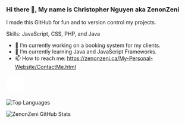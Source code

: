### Hi there 👋, My name is Christopher Nguyen aka ZenonZeni
I made this GitHub for fun and to version control my projects.

Skills: JavaScript, CSS, PHP, and Java 

- 🔭 I’m currently working on a booking system for my clients. 
- 🌱 I’m currently learning Java and JavaScript Frameworks. 
- 📫 How to reach me: https://zenonzeni.ca/My-Personal-Website/ContactMe.html 


[![website](./img/globe-dark.svg)](https://zenonzeni.ca#gh-dark-mode-only)

![Top Languages](https://github-readme-stats.vercel.app/api/top-langs/?username=ZenonZeni&show_icons=true&theme=radical)

![ZenonZeni GitHub Stats](https://github-readme-stats.vercel.app/api?username=ZenonZeni&show_icons=true&theme=radical)

